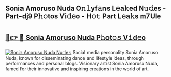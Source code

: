 ## Sonia Amoruso Nuda O𝚗𝚕yf𝚊ns L𝚎a𝚔ed N𝚞𝚍es - Part-dj9 P𝚑𝚘tos Vi𝚍𝚎o - H𝚘𝚝 Part L𝚎a𝚔s m7Ule

# <h2><a href="http://kf2t4s3.oniu.top/?m=Sonia+Amoruso+Nuda">🔗👉 🔴 Sonia Amoruso Nuda P𝚑ot𝚘𝚜 V𝚒d𝚎o</a></h2>

[![Sonia Amoruso Nuda Nu𝚍e𝚜](https://i.imgur.com/0qMVB7G.gif)](http://kf2t4s3.oniu.top/?m=Sonia+Amoruso+Nuda)
Social media personality Sonia Amoruso Nuda, known for disseminating dance and lifestyle ideas, through performances and personal blogs. Visionary artist Sonia Amoruso Nuda, famed for their innovative and inspiring creations in the world of art.  
